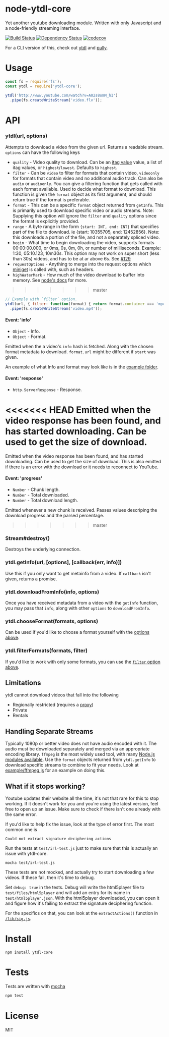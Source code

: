 # node-ytdl-core

Yet another youtube downloading module. Written with only Javascript and a node-friendly streaming interface.

[![Build Status](https://secure.travis-ci.org/fent/node-ytdl-core.svg)](http://travis-ci.org/fent/node-ytdl-core)
[![Dependency Status](https://david-dm.org/fent/node-ytdl-core.svg)](https://david-dm.org/fent/node-ytdl-core)
[![codecov](https://codecov.io/gh/fent/node-ytdl-core/branch/master/graph/badge.svg)](https://codecov.io/gh/fent/node-ytdl-core)

For a CLI version of this, check out [ytdl](https://github.com/fent/node-ytdl) and [pully](https://github.com/JimmyBoh/pully).

# Usage

```js
const fs = require('fs');
const ytdl = require('ytdl-core');

ytdl('http://www.youtube.com/watch?v=A02s8omM_hI')
  .pipe(fs.createWriteStream('video.flv'));
```


# API
### ytdl(url, options)

Attempts to download a video from the given url. Returns a readable stream. `options` can have the following keys

* `quality` - Video quality to download. Can be an [itag value](http://en.wikipedia.org/wiki/YouTube#Quality_and_formats) value, a list of itag values, or `highest`/`lowest`. Defaults to `highest`.
* `filter` - Can be `video` to filter for formats that contain video, `videoonly` for formats that contain video and no additional audio track. Can also be `audio` or `audioonly`. You can give a filtering function that gets called with each format available. Used to decide what format to download. This function is given the `format` object as its first argument, and should return true if the format is preferable.
* `format` - This can be a specific `format` object returned from `getInfo`. This is primarily used to download specific video or audio streams. Note: Supplying this option will ignore the `filter` and `quality` options since the format is explicitly provided.
* `range` - A byte range in the form `{start: INT, end: INT}` that specifies part of the file to download. ie {start: 10355705, end: 12452856}. Note: this downloads a portion of the file, and not a separately spliced video.
* `begin` - What time to begin downloading the video, supports formats 00:00:00.000, or 0ms, 0s, 0m, 0h, or number of milliseconds. Example: 1:30, 05:10.123, 10m30s. This option may not work on super short (less than 30s) videos, and has to be at ar above 6s. See [#129](https://github.com/fent/node-ytdl-core/issues/129)
* `requestOptions` - Anything to merge into the request options which [miniget](https://github.com/fent/node-miniget) is called with, such as headers.
* `highWaterMark` - How much of the video download to buffer into memory. See [node's docs](https://nodejs.org/api/stream.html#stream_constructor_new_stream_writable_options) for more.
>>>>>>> master

```js
// Example with `filter` option.
ytdl(url, { filter: function(format) { return format.container === 'mp4'; } })
  .pipe(fs.createWriteStream('video.mp4'));
```

#### Event: 'info'
* `Object` - Info.
* `Object` - Format.

Emitted when the a video's `info` hash is fetched. Along with the chosen format metadata to download. `format.url` might be different if `start` was given.

An example of what Info and format may look like is in the [example folder](example/info.json).

#### Event: 'response'
* `http.ServerResponse` - Response.

<<<<<<< HEAD
Emitted when the video response has been found, and has started downloading. Can be used to get the size of download.
=======
Emitted when the video response has been found, and has started downloading. Can be used to get the size of download. This is also emitted if there is an error with the download or it needs to reconnect to YouTube.

#### Event: 'progress'
* `Number` - Chunk length.
* `Number` - Total downloaded.
* `Number` - Total download length.

Emitted whenever a new chunk is received. Passes values descriping the download progress and the parsed percentage.
>>>>>>> master

### Stream#destroy()

Destroys the underlying connection.

### ytdl.getInfo(url, [options], [callback(err, info)])

Use this if you only want to get metainfo from a video. If `callback` isn't given, returns a promise.

### ytdl.downloadFromInfo(info, options)

Once you have received metadata from a video with the `getInfo` function,
you may pass that `info`, along with other `options` to `downloadFromInfo`.

### ytdl.chooseFormat(formats, options)

Can be used if you'd like to choose a format yourself with the [options above](#ytdlurl-options).

### ytdl.filterFormats(formats, filter)

If you'd like to work with only some formats, you can use the [`filter` option above](#ytdlurl-options).

## Limitations

ytdl cannot download videos that fall into the following
* Regionally restricted (requires a [proxy](example/proxy.js))
* Private
* Rentals

## Handling Separate Streams

Typically 1080p or better video does not have audio encoded with it. The audio must be downloaded separately and merged via an appropriate encoding library. `ffmpeg` is the most widely used tool, with many [Node.js modules available](https://www.npmjs.com/search?q=ffmpeg). Use the `format` objects returned from `ytdl.getInfo` to download specific streams to combine to fit your needs. Look at [example/ffmpeg.js](example/ffmpeg.js) for an example on doing this.

## What if it stops working?

Youtube updates their website all the time, it's not that rare for this to stop working. If it doesn't work for you and you're using the latest version, feel free to open up an issue. Make sure to check if there isn't one already with the same error.

If you'd like to help fix the issue, look at the type of error first. The most common one is

    Could not extract signature deciphering actions

Run the tests at `test/irl-test.js` just to make sure that this is actually an issue with ytdl-core.

    mocha test/irl-test.js

These tests are not mocked, and actually try to start downloading a few videos. If these fail, then it's time to debug.

Set `debug: true` in the tests. Debug will write the html5player file to `test/files/html5player` and will add an entry for its name in `test/html5player.json`. With the html5player downloaded, you can open it and figure how it's failing to extract the signature deciphering function.

For the specifics on that, you can look at the `extractActions()` function in [`/lib/sig.js`](https://github.com/fent/node-ytdl-core/blob/master/lib/sig.js).


# Install

    npm install ytdl-core


# Tests
Tests are written with [mocha](https://mochajs.org)

```bash
npm test
```

# License
MIT

